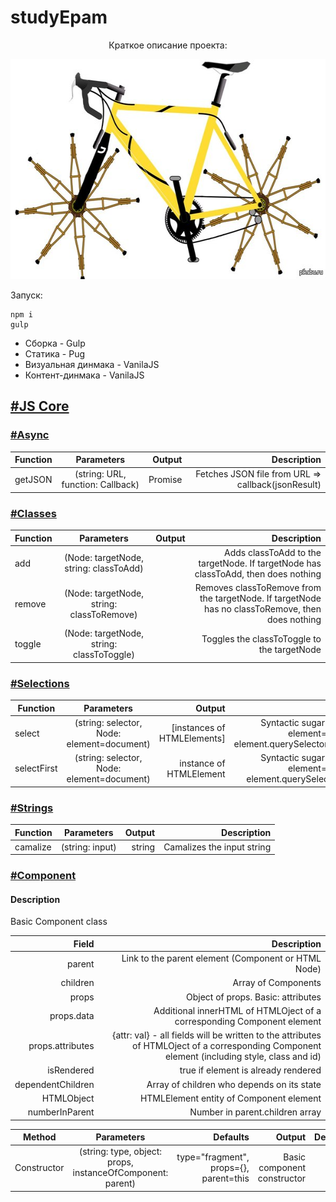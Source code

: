 # studyEpam

<p align="center">Краткое описание проекта:</p>
<p align="center">
  <img width="600" height="352" src="./promo.jpg">
</p>

Запуск:

    npm i
    gulp
    
* Сборка - Gulp
* Статика - Pug
* Визуальная динмака - VanilaJS
* Контент-динмака - VanilaJS

## [#JS Core](./src/scripts/core)
### [#Async](./src/scripts/core/Async.js)
| Function        | Parameters           | Output  | Description  | 
| --------------- |:---------:| -------:| -------:|
| getJSON         | (string: URL, function: Callback) | Promise | Fetches JSON file from URL => callback(jsonResult)

### [#Classes](./src/scripts/core/classes.js)
| Function        | Parameters       | Output  | Description  | 
| --------------- |:---------:| -------:| -------:|
| add         | (Node: targetNode, string: classToAdd) |  | Adds classToAdd to the targetNode. If targetNode has classToAdd, then does nothing
| remove         | (Node: targetNode, string: classToRemove) |  | Removes classToRemove from the targetNode. If targetNode has no classToRemove, then does nothing
| toggle         | (Node: targetNode, string: classToToggle) |  | Toggles the classToToggle to the targetNode

### [#Selections](./src/scripts/core/Selections.js)
| Function        | Parameters       | Output  | Description  | 
| --------------- |:---------:| -------:| -------:|
| select         | (string: selector, Node: element=document) | \[instances of HTMLElements] | Syntactic sugar for (selector, element=document)=> element.querySelectorAll(selector);
| selectFirst         | (string: selector, Node: element=document) | instance of HTMLElement | Syntactic sugar for (selector, element=document)=> element.querySelector(selector)

### [#Strings](./src/scripts/core/Strings.js)
| Function        | Parameters       | Output  | Description  | 
| --------------- |:---------:| -------:| -------:|
| camalize         | (string: input) | string | Camalizes the input string

### [#Component](./src/scripts/core/Component.js)
#### Description
Basic Component class

| Field        | Description  | 
| ---------------:| --------------------:|
| parent | Link to the parent element (Component or HTML Node) | 
| children | Array of Components
| props | Object of props. Basic: attributes | 
| props.data | Additional innerHTML of HTMLOject of a corresponding Component element | 
| props.attributes | {attr: val} - all fields will be written to the attributes of HTMLOject of a corresponding Component element (including style, class and id) | 
| isRendered | true if element is already rendered | 
| dependentChildren | Array of children who depends on its state | 
| HTMLObject | HTMLElement entity of Component element | 
| numberInParent | Number in parent.children array | 

| Method        | Parameters       | Defaults  | Output  | Description  | 
| --------------- |:---:| ---:| ---:| --------------------:|
|Constructor| (string: type, object: props, instanceOfComponent: parent) | type="fragment", props={}, parent=this  | Basic component constructor

